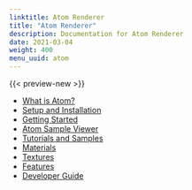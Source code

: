 ```yaml
---
linktitle: Atom Renderer
title: "Atom Renderer"
description: Documentation for Atom Renderer
date: 2021-03-04
weight: 400
menu_uuid: atom
---
```


{{< preview-new >}}

+ [What is Atom?](what-is-atom.md)
+ [Setup and Installation](setup/installing-atom.md)
+ [Getting Started](get-started/_index.md)
+ [Atom Sample Viewer](atom-sample-viewer/_index.md)
+ [Tutorials and Samples](tutorials/_index.md)
+ [Materials]()
+ [Textures]()
+ [Features]()
+ [Developer Guide](core-systems/_index.md)
